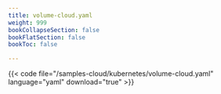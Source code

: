 ```yaml
---
title: volume-cloud.yaml
weight: 999
bookCollapseSection: false
bookFlatSection: false
bookToc: false

---
```


{{< code file="/samples-cloud/kubernetes/volume-cloud.yaml" language="yaml" download="true" >}}
